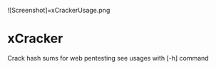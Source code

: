 ![Screenshot]=xCrackerUsage.png


# xCracker
Crack hash sums for web pentesting see usages with [-h] command
